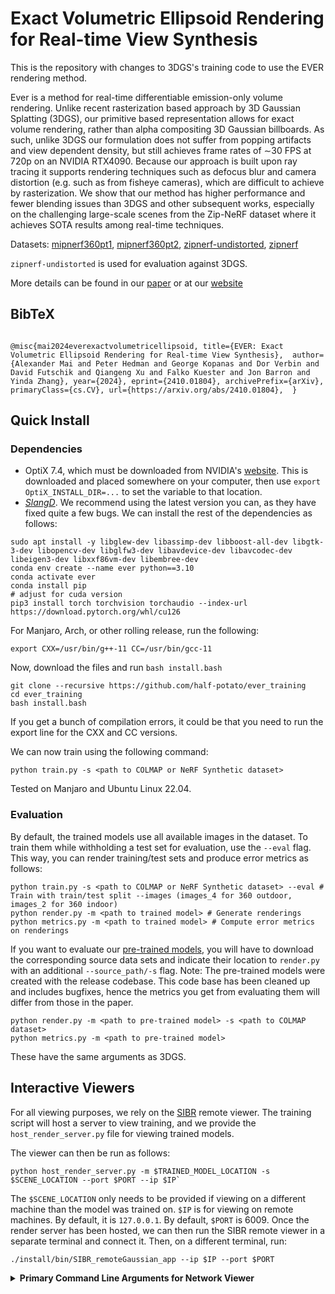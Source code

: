 # Exact Volumetric Ellipsoid Rendering for Real-time View Synthesis
This is the repository with changes to 3DGS's training code to use the EVER rendering method.

Ever is a method for real-time differentiable emission-only volume rendering. Unlike recent
rasterization based approach by 3D Gaussian Splatting (3DGS), our primitive based representation
allows for exact volume rendering, rather than alpha compositing 3D Gaussian billboards. As such,
unlike 3DGS our formulation does not suffer from popping artifacts and view dependent density, but
still achieves frame rates of ∼30 FPS at 720p on an NVIDIA RTX4090. Because our approach is built
upon ray tracing it supports rendering techniques such as defocus blur and camera distortion (e.g.
such as from fisheye cameras), which are difficult to achieve by rasterization. We show that our
method has higher performance and fewer blending issues than 3DGS and other subsequent works,
especially on the challenging large-scale scenes from the Zip-NeRF dataset where it achieves SOTA
results among real-time techniques.

Datasets:
[mipnerf360pt1](http://storage.googleapis.com/gresearch/refraw360/360_v2.zip), 
[mipnerf360pt2](https://storage.googleapis.com/gresearch/refraw360/360_extra_scenes.zip), 
[zipnerf-undistorted](https://storage.googleapis.com/gresearch/refraw360/zipnerf-undistorted/checkpoints.zip), 
[zipnerf](https://storage.googleapis.com/gresearch/refraw360/zipnerf/checkpoints.zip)

`zipnerf-undistorted` is used for evaluation against 3DGS.

More details can be found in our [paper](https://arxiv.org/abs/2410.01804) or at our [website](https://half-potato.gitlab.io/posts/ever/)

<section class="section" id="BibTeX">
  <div class="container is-max-desktop content">
    <h2 class="title">BibTeX</h2>
    <pre><code>
@misc{mai2024everexactvolumetricellipsoid, title={EVER: Exact Volumetric Ellipsoid Rendering for Real-time View Synthesis},  author={Alexander Mai and Peter Hedman and George Kopanas and Dor Verbin and David Futschik and Qiangeng Xu and Falko Kuester and Jon Barron and Yinda Zhang}, year={2024}, eprint={2410.01804}, archivePrefix={arXiv}, primaryClass={cs.CV}, url={https://arxiv.org/abs/2410.01804},  }
</code></pre>
  </div>
</section>


## Quick Install

### Dependencies
- OptiX 7.4, which must be downloaded from NVIDIA's [website](https://developer.nvidia.com/designworks/optix/downloads/legacy). This is downloaded and placed somewhere on your computer, then use `export OptiX_INSTALL_DIR=...` to set the variable to that location.
- [*SlangD*](https://github.com/shader-slang/slang). We recommend using the latest version you can, as they have fixed quite a few bugs. 
We can install the rest of the dependencies as follows:
```
sudo apt install -y libglew-dev libassimp-dev libboost-all-dev libgtk-3-dev libopencv-dev libglfw3-dev libavdevice-dev libavcodec-dev libeigen3-dev libxxf86vm-dev libembree-dev
conda env create --name ever python==3.10
conda activate ever
conda install pip
# adjust for cuda version
pip3 install torch torchvision torchaudio --index-url https://download.pytorch.org/whl/cu126
```
<!-- conda env create --file environment.yml -->

For Manjaro, Arch, or other rolling release, run the following:
```
export CXX=/usr/bin/g++-11 CC=/usr/bin/gcc-11 
```

Now, download the files and run `bash install.bash`
```
git clone --recursive https://github.com/half-potato/ever_training
cd ever_training
bash install.bash
```
If you get a bunch of compilation errors, it could be that you need to run the export line for the CXX and CC versions.

We can now train using the following command:
```
python train.py -s <path to COLMAP or NeRF Synthetic dataset>
```

Tested on Manjaro and Ubuntu Linux 22.04.

### Evaluation
By default, the trained models use all available images in the dataset. To train them while withholding a test set for evaluation, use the ```--eval``` flag. This way, you can render training/test sets and produce error metrics as follows:
```shell
python train.py -s <path to COLMAP or NeRF Synthetic dataset> --eval # Train with train/test split --images (images_4 for 360 outdoor, images_2 for 360 indoor)
python render.py -m <path to trained model> # Generate renderings
python metrics.py -m <path to trained model> # Compute error metrics on renderings
```

If you want to evaluate our [pre-trained models](https://repo-sam.inria.fr/fungraph/3d-gaussian-splatting/datasets/pretrained/models.zip), you will have to download the corresponding source data sets and indicate their location to ```render.py``` with an additional ```--source_path/-s``` flag. Note: The pre-trained models were created with the release codebase. This code base has been cleaned up and includes bugfixes, hence the metrics you get from evaluating them will differ from those in the paper.
```shell
python render.py -m <path to pre-trained model> -s <path to COLMAP dataset>
python metrics.py -m <path to pre-trained model>
```

These have the same arguments as 3DGS.

## Interactive Viewers
For all viewing purposes, we rely on the [SIBR](https://sibr.gitlabpages.inria.fr/) remote viewer. The training script will host a server to view training, and we provide the `host_render_server.py` file for viewing trained models.

The viewer can then be run as follows:
```
python host_render_server.py -m $TRAINED_MODEL_LOCATION -s $SCENE_LOCATION --port $PORT --ip $IP`
```
The `$SCENE_LOCATION` only needs to be provided if viewing on a different machine than the model was trained on. `$IP` is for viewing on remote machines. By default, it is `127.0.0.1`. By default, `$PORT` is 6009. Once the render server has been hosted, we can then run the SIBR remote viewer in a separate terminal and connect it.
Then, on a different terminal, run:
```
./install/bin/SIBR_remoteGaussian_app --ip $IP --port $PORT
```


<details>
<summary><span style="font-weight: bold;">Primary Command Line Arguments for Network Viewer</span></summary>

  #### --path / -s
  Argument to override model's path to source dataset.
  #### --ip
  IP to use for connection to a running training script.
  #### --port
  Port to use for connection to a running training script. 
  #### --rendering-size 
  Takes two space separated numbers to define the resolution at which network rendering occurs, ```1200``` width by default.
  Note that to enforce an aspect that differs from the input images, you need ```--force-aspect-ratio``` too.
  #### --load_images
  Flag to load source dataset images to be displayed in the top view for each camera.
</details>
<br>
